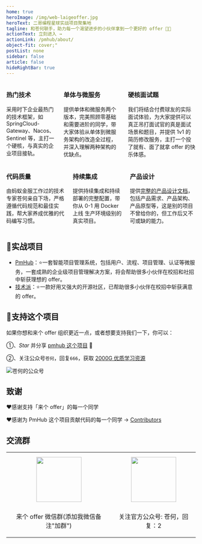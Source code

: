 ```yaml
---
home: true
heroImage: /img/web-laigeoffer.jpg
heroText: 二哥编程星球实战项目聚集地
tagline: 和苍何联手，助力每一个渴望进步的小伙伴拿到一个更好的 offer 💪🏻
actionText: 立刻进入 →
actionLink: /pmhub/about/
object-fit: cover;"
postList: none
sidebar: false
article: false
hideRightBar: true
---
```


<div class="columns">
  <div class="column">
    <h3>热门技术</h3>
    <p>采用时下企业最热门的技术框架，如 SpringCloud-Gateway、Nacos、Sentinel 等，主打一个硬核，与真实的企业项目接轨。</p>
  </div>

  <div class="column">
    <h3>单体与微服务</h3>
    <p>提供单体和微服务两个版本，完美照顾零基础和需要进阶的同学，带大家体验从单体到微服务架构的改造全过程，并深入理解两种架构的优缺点。</p>
  </div>

  <div class="column">
    <h3>硬核面试题</h3>
    <p>我们将结合付费球友的实际面试体验，为大家提供可以真正吊打面试官的真是面试场景和题目，并提供 1v1 的简历修改服务，主打一个投了就有、面了就拿 offer 的快乐体感。</p>
  </div>

</div>

<div class="columns">


   <div class="column">
    <h3>代码质量</h3>
    <p>由蚂蚁金服工作过的技术专家苍何亲自下场，严格遵循代码规范和最佳实践，帮大家养成优雅的代码编写习惯。</p>
  </div>

  <div class="column">
    <h3>持续集成</h3>
    <p>提供持续集成和持续部署的完整配置，带你从 0-1 用 Docker 上线 生产环境级别的真实项目。</p>
  </div>

  <div class="column">
    <h3>产品设计</h3>
    <p>提供<a href="https://lanhuapp.com/link/#/invite?sid=qxZji4oa">完整的产品设计文档</a>，包括产品需求、产品架构、产品原型等，这是别的项目不曾给你的，但工作后又不可或缺的能力。</p>
  </div>

</div>

## 🎯实战项目

* [PmHub](https://pmhub.laigeoffer.cn/
)：⭐️一套智能项目管理系统，包括用户、流程、项目管理、认证等微服务，一套成熟的企业级项目管理解决方案，将会帮助很多小伙伴在校招和社招中斩获理想的 offer。
* [技术派](https://paicoding.com)：⭐️一款好用又强大的开源社区，已帮助很多小伙伴在校招中斩获满意的 offer。


## :sparkling_heart:支持这个项目

如果你想和来个 offer 组织更近一点，或者想要支持我们一下，你可以：

①、*Star* 并分享 [pmhub 这个项目](https://github.com/laigeoffer/pmhub) :rocket: 

②、关注公众号`苍何`，回复`666`，获取 [2000G 优质学习资源](https://laigeoffer.cn/)

![苍何的公众号](https://cdn.tobebetterjavaer.com/stutymore/扫码_搜索联合传播样式-标准色版.bmp)


## 致谢

:heart:感谢支持「来个 offer」的每一个同学

:heart:感谢为 PmHub 这个项目贡献代码的每一个同学 → [Contributors](https://github.com/laigeoffer/pmhub/graphs/contributors)

## 交流群

<table>
  <tbody>
    <tr>
      <td align="center" valign="middle">
        <img src="https://cdn.tobebetterjavaer.com/stutymore/%E6%A0%87%E5%87%86.png" class="no-zoom" style="width:120px;margin: 10px;">
        <p>来个 offer 微信群(添加我微信备注"加群")</p>
      </td>
      <td align="center" valign="middle">
        <img src="https://cdn.tobebetterjavaer.com/stutymore/公众号.jpg" class="no-zoom" style="width:120px;margin: 10px;">
        <p>关注官方公众号: 苍何，回复：2</p>
      </td>
    </tr>
  </tbody>
</table>